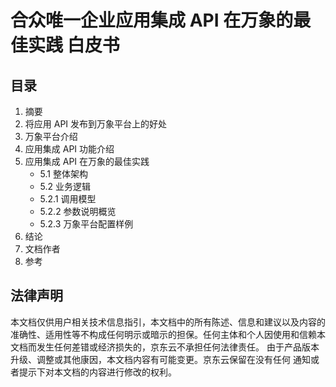 # 合众唯一企业应用集成 API 在万象的最佳实践 白皮书


## 目录

1. 摘要
2. 将应用 API 发布到万象平台上的好处
3. 万象平台介绍
4. 应用集成 API 功能介绍
5. 应用集成 API 在万象的最佳实践
    - 5.1  整体架构
    - 5.2  业务逻辑
    - 5.2.1  调用模型
    - 5.2.2  参数说明概览
    - 5.2.3 万象平台配置样例
6. 结论 
7. 文档作者
8. 参考


## 法律声明

本文档仅供用户相关技术信息指引，本文档中的所有陈述、信息和建议以及内容的准确性、适用性等不构成任何明示或暗示的担保。任何主体和个人因使用和信赖本文档而发生任何差错或经济损失的，京东云不承担任何法律责任。 
由于产品版本升级、调整或其他康因，本文档内容有可能变更。京东云保留在没有任何
通知或者提示下对本文档的内容进行修改的权利。 


